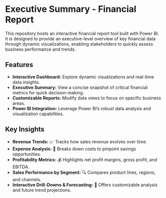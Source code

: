 # Executive Summary - Financial Report

This repository hosts an interactive financial report tool built with Power BI. It is designed to provide an executive-level overview of key financial data through dynamic visualizations, enabling stakeholders to quickly assess business performance and trends.

## Features

- **Interactive Dashboard:** Explore dynamic visualizations and real-time data insights.
- **Executive Summary:** View a concise snapshot of critical financial metrics for quick decision-making.
- **Customizable Reports:** Modify data views to focus on specific business areas.
- **Power BI Integration:** Leverage Power BI’s robust data analysis and visualization capabilities.

## Key Insights

- **Revenue Trends:** 📈 Tracks how sales revenue evolves over time.
- **Expense Analysis:** 💸 Breaks down costs to pinpoint savings opportunities.
- **Profitability Metrics:** 💰 Highlights net profit margins, gross profit, and EBITDA.
- **Sales Performance by Segment:** 🔍 Compares product lines, regions, and channels.
- **Interactive Drill-Downs & Forecasting:** 🔮 Offers customizable analysis and future trend projections.



